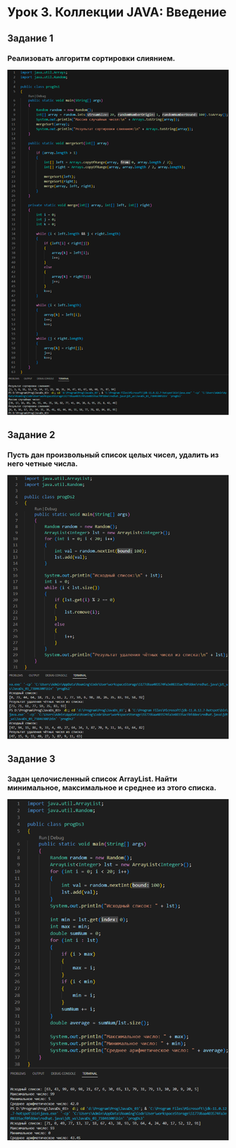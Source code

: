 # Урок 3. Коллекции JAVA: Введение

## Задание 1
### Реализовать алгоритм сортировки слиянием.
![i_ds1](images_file/iDs1.png)

## Задание 2
### Пусть дан произвольный список целых чисел, удалить из него четные числа.
![i_ds2](images_file/iDs2.png)

## Задание 3
### Задан целочисленный список ArrayList. Найти минимальное, максимальное и среднее из этого списка.
![i_ds3](images_file/iDs3.png)